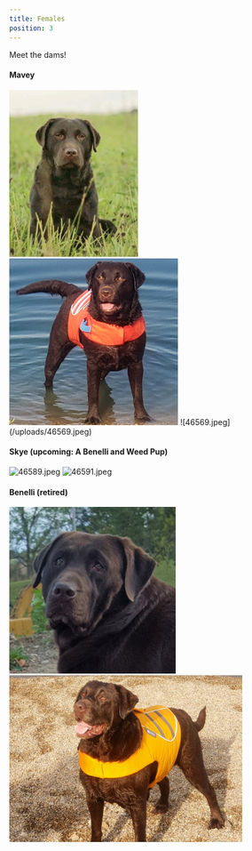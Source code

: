 ```yaml
---
title: Females
position: 3
---
```


Meet the dams!

#### Mavey
<img src="./images/mavey_1.jpg" height="300" alt="Mavey headshot" />
<img src="./images/mavey_2.jpg" height="300" alt="Mavey headshot" />
![46569.jpeg](/uploads/46569.jpeg)

#### Skye (upcoming: A Benelli and Weed Pup)
![46589.jpeg](/uploads/46589.jpeg)
![46591.jpeg](/uploads/46591.jpeg)


#### Benelli (retired)
<img src="./images/benelli_2.jpg" height="300" alt="Benelli headshot" />
<img src="./images/benelli_1.jpg" height="300" alt="Benelli headshot" />

